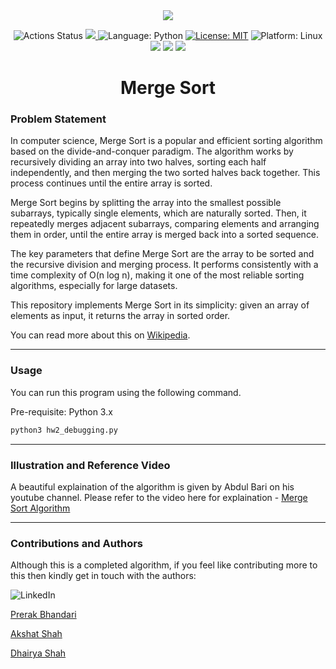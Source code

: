 <div align="center">
    <img src="https://upload.wikimedia.org/wikipedia/commons/c/cc/Merge-sort-example-300px.gif">
</div>

<p align="center">
<img alt="Actions Status" src="https://github.com/bhandariprerak/hw2/workflows/Test/badge.svg">
<a href="https://codecov.io/gh/bhandariprerak/hw2" > 
 <img src="https://codecov.io/gh/bhandariprerak/hw2/graph/badge.svg?token=ITG2VWFORI"/> 
 </a> <!-- Code Coverage -->
<img alt="Language: Python" src="https://img.shields.io/badge/Language-Python-yellow"> <!-- Language-Python -->
<a href="https://github.com/bhandariprerak/josephus-problem/blob/main/LICENSE"><img alt="License: MIT" src="https://img.shields.io/badge/License-MIT-purple"></a> <!-- License-MIT -->
<img alt="Platform: Linux" src="https://img.shields.io/badge/Linux-FCC624?style=for-the-badge&logo=linux&logoColor=black"> <!-- Platform-Linux -->
<img src="https://img.shields.io/badge/code%20style-pep8-orange.svg"> <!-- Autopep8 -->
<img src="https://img.shields.io/badge/linting-pylint-yellowgreen"> <!-- Pylint -->
<img src="https://microsoft.github.io/pyright/img/pyright_badge.svg"> <!-- Pyright -->
</p>

<h1 align="center">Merge Sort</h1>

### Problem Statement

In computer science, Merge Sort is a popular and efficient sorting algorithm based on the divide-and-conquer paradigm. The algorithm works by recursively dividing an array into two halves, sorting each half independently, and then merging the two sorted halves back together. This process continues until the entire array is sorted.

Merge Sort begins by splitting the array into the smallest possible subarrays, typically single elements, which are naturally sorted. Then, it repeatedly merges adjacent subarrays, comparing elements and arranging them in order, until the entire array is merged back into a sorted sequence.

The key parameters that define Merge Sort are the array to be sorted and the recursive division and merging process. It performs consistently with a time complexity of O(n log n), making it one of the most reliable sorting algorithms, especially for large datasets.

This repository implements Merge Sort in its simplicity: given an array of elements as input, it returns the array in sorted order.

You can read more about this on [Wikipedia](https://en.wikipedia.org/wiki/Merge_sort).

---

### Usage

You can run this program using the following command.

Pre-requisite: Python 3.x

```sh
python3 hw2_debugging.py
```

---

### Illustration and Reference Video

A beautiful explaination of the algorithm is given by Abdul Bari on his youtube channel.
Please refer to the video here for explaination - [Merge Sort Algorithm](https://www.youtube.com/watch?v=mB5HXBb_HY8)

---

### Contributions and Authors

Although this is a completed algorithm, if you feel like contributing more to this then kindly get in touch with the authors:

![LinkedIn](https://img.shields.io/badge/LinkedIn-0077B5?style=for-the-badge&logo=linkedin&logoColor=white)

[Prerak Bhandari](https://www.linkedin.com/in/prerak-bhandari/)

[Akshat Shah](https://www.linkedin.com/in/akshat-shah-3542201ba/)

[Dhairya Shah](https://www.linkedin.com/in/dhairya-shah-094728224/)

